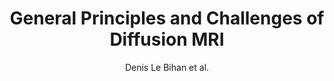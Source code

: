 ---
cat: ciel
subcat: neurophysics
bestof: false
author: Denis Le Bihan et al.
title: General Principles and Challenges of Diffusion MRI
year: 2022
type: incollection
url: https -//linkinghub.elsevier.com/retrieve/pii/B9780323797023000010
doi: 10.1016/B978-0-323-79702-3.00001-0
booktitle: Diffusion MRI of the Breast
---